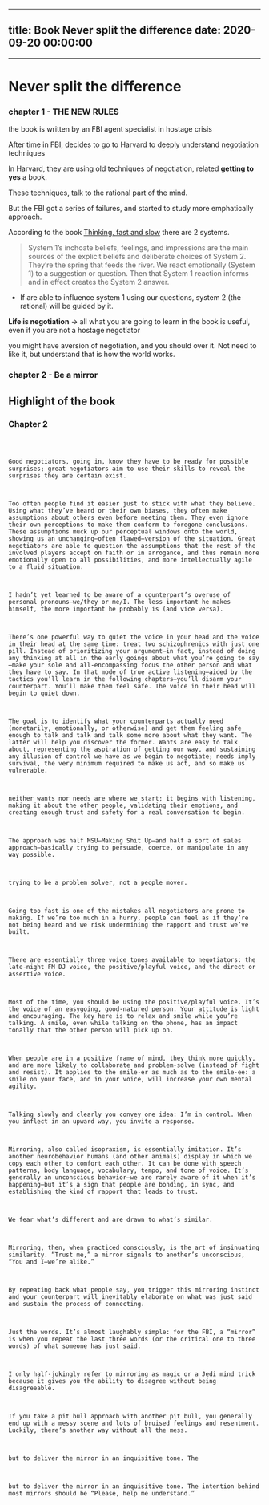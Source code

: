 
---
title: Book Never split the difference
date: 2020-09-20 00:00:00
---
---
# Never split the difference
### chapter 1 - THE NEW RULES



the book is written by an FBI agent specialist in hostage crisis


After time in FBI, decides to go to Harvard to deeply understand negotiation techniques


In Harvard, they are using old techniques of negotiation, related **getting to yes** a book.


These techniques, talk to the rational part of the mind.


But the FBI got a series of failures, and started to study more emphatically approach.



According to the book [Thinking,  fast and slow](../thinking-fast-and-slow) there are 2 systems.
  > System 1’s inchoate beliefs, feelings, and impressions are the main sources of the explicit beliefs and deliberate choices of System 2. They’re the spring that feeds the river. We react emotionally (System 1) to a suggestion or question. 
  > Then that System 1 reaction informs and in effect creates the System 2 answer.
  - If are able to influence system 1 using our questions, system 2 (the rational) will be guided by it. 




**Life is negotiation** -> all what you are going to learn in the book is useful, even if you are not a hostage negotiator




you might have aversion of negotiation, and you should over it. Not need to like it, but understand that is how the world works.

### chapter 2 - Be a mirror



## Highlight of the book

### Chapter 2



```



Good negotiators, going in, know they have to be ready for possible surprises; great negotiators aim to use their skills to reveal the surprises they are certain exist.



Too often people find it easier just to stick with what they believe. Using what they’ve heard or their own biases, they often make assumptions about others even before meeting them. They even ignore their own perceptions to make them conform to foregone conclusions. These assumptions muck up our perceptual windows onto the world, showing us an unchanging—often flawed—version of the situation. Great negotiators are able to question the assumptions that the rest of the involved players accept on faith or in arrogance, and thus remain more emotionally open to all possibilities, and more intellectually agile to a fluid situation.



I hadn’t yet learned to be aware of a counterpart’s overuse of personal pronouns—we/they or me/I. The less important he makes himself, the more important he probably is (and vice versa).



There’s one powerful way to quiet the voice in your head and the voice in their head at the same time: treat two schizophrenics with just one pill. Instead of prioritizing your argument—in fact, instead of doing any thinking at all in the early goings about what you’re going to say—make your sole and all-encompassing focus the other person and what they have to say. In that mode of true active listening—aided by the tactics you’ll learn in the following chapters—you’ll disarm your counterpart. You’ll make them feel safe. The voice in their head will begin to quiet down.



The goal is to identify what your counterparts actually need (monetarily, emotionally, or otherwise) and get them feeling safe enough to talk and talk and talk some more about what they want. The latter will help you discover the former. Wants are easy to talk about, representing the aspiration of getting our way, and sustaining any illusion of control we have as we begin to negotiate; needs imply survival, the very minimum required to make us act, and so make us vulnerable.



neither wants nor needs are where we start; it begins with listening, making it about the other people, validating their emotions, and creating enough trust and safety for a real conversation to begin.



The approach was half MSU—Making Shit Up—and half a sort of sales approach—basically trying to persuade, coerce, or manipulate in any way possible.



trying to be a problem solver, not a people mover.



Going too fast is one of the mistakes all negotiators are prone to making. If we’re too much in a hurry, people can feel as if they’re not being heard and we risk undermining the rapport and trust we’ve built.



There are essentially three voice tones available to negotiators: the late-night FM DJ voice, the positive/playful voice, and the direct or assertive voice.



Most of the time, you should be using the positive/playful voice. It’s the voice of an easygoing, good-natured person. Your attitude is light and encouraging. The key here is to relax and smile while you’re talking. A smile, even while talking on the phone, has an impact tonally that the other person will pick up on.



When people are in a positive frame of mind, they think more quickly, and are more likely to collaborate and problem-solve (instead of fight and resist). It applies to the smile-er as much as to the smile-ee: a smile on your face, and in your voice, will increase your own mental agility.



Talking slowly and clearly you convey one idea: I’m in control. When you inflect in an upward way, you invite a response.



Mirroring, also called isopraxism, is essentially imitation. It’s another neurobehavior humans (and other animals) display in which we copy each other to comfort each other. It can be done with speech patterns, body language, vocabulary, tempo, and tone of voice. It’s generally an unconscious behavior—we are rarely aware of it when it’s happening—but it’s a sign that people are bonding, in sync, and establishing the kind of rapport that leads to trust.



We fear what’s different and are drawn to what’s similar.



Mirroring, then, when practiced consciously, is the art of insinuating similarity. “Trust me,” a mirror signals to another’s unconscious, “You and I—we’re alike.”



By repeating back what people say, you trigger this mirroring instinct and your counterpart will inevitably elaborate on what was just said and sustain the process of connecting.



Just the words. It’s almost laughably simple: for the FBI, a “mirror” is when you repeat the last three words (or the critical one to three words) of what someone has just said.



I only half-jokingly refer to mirroring as magic or a Jedi mind trick because it gives you the ability to disagree without being disagreeable.



If you take a pit bull approach with another pit bull, you generally end up with a messy scene and lots of bruised feelings and resentment. Luckily, there’s another way without all the mess.



but to deliver the mirror in an inquisitive tone. The



but to deliver the mirror in an inquisitive tone. The intention behind most mirrors should be “Please, help me understand.”

```